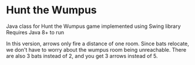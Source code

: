 # Hunt the Wumpus
Java class for Hunt the Wumpus game implemented using Swing library
Requires Java 8+ to run

In this version, arrows only fire a distance of one room. Since bats relocate, we don't have to worry about the wumpus room being unreachable.
There are also 3 bats instead of 2, and you get 3 arrows instead of 5.
